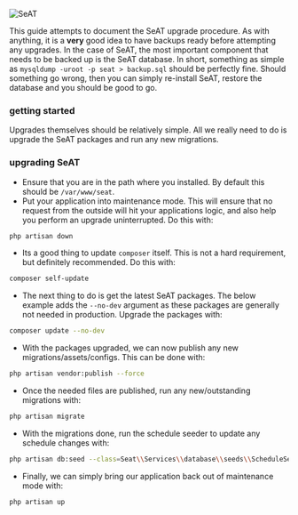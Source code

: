 ![SeAT](http://i.imgur.com/aPPOxSK.png)

This guide attempts to document the SeAT upgrade procedure. As with anything, it is a **very** good idea to have backups ready before attempting any upgrades. In the case of SeAT, the most important component that needs to be backed up is the SeAT database. In short, something as simple as `mysqldump -uroot -p seat > backup.sql` should be perfectly fine. Should something go wrong, then you can simply re-install SeAT, restore the database and you should be good to go.

### getting started
Upgrades themselves should be relatively simple. All we really need to do is upgrade the SeAT packages and run any new migrations.

### upgrading SeAT

*  Ensure that you are in the path where you installed. By default this should be `/var/www/seat`.
* Put your application into maintenance mode. This will ensure that no request from the outside will hit your applications logic, and also help you perform an upgrade uninterrupted. Do this with:

```bash
php artisan down
```

* Its a good thing to update `composer` itself. This is not a hard requirement, but definitely recommended. Do this with:

```bash
composer self-update
```

* The next thing to do is get the latest SeAT packages. The below example adds the `--no-dev` argument as these packages are generally not needed in production. Upgrade the packages with:

```bash
composer update --no-dev
```

* With the packages upgraded, we can now publish any new migrations/assets/configs. This can be done with:

```bash
php artisan vendor:publish --force
```

* Once the needed files are published, run any new/outstanding migrations with:

```bash
php artisan migrate
```

* With the migrations done, run the schedule seeder to update any schedule changes with:

```bash
php artisan db:seed --class=Seat\\Services\\database\\seeds\\ScheduleSeeder
```

* Finally, we can simply bring our application back out of maintenance mode with:

```bash
php artisan up
```
